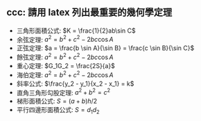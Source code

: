 ## ccc: 請用 latex 列出最重要的幾何學定理

* 三角形面積公式: $K = \frac{1}{2}ab\sin C$
* 余弦定理: $a^2 = b^2 + c^2 - 2bc \cos A$
* 正弦定理: $a = \frac{b \sin A}{\sin B} = \frac{c \sin B}{\sin C}$
* 餘弦定理: $a^2 = b^2 + c^2 - 2bc \cos A$
* 重心定理: $G_1G_2 = \frac{2S}{a}$
* 海伯定理: $a^2 = b^2 + c^2 - 2bc\cos A$
* 斜率公式: $\frac{y_2 - y_1}{x_2 - x_1} = k$
* 直角三角形勾股定理: $a^2 + b^2 = c^2$
* 梯形面積公式: $S = (a+b)h/2$
* 平行四邊形面積公式: $S = d_1d_2$